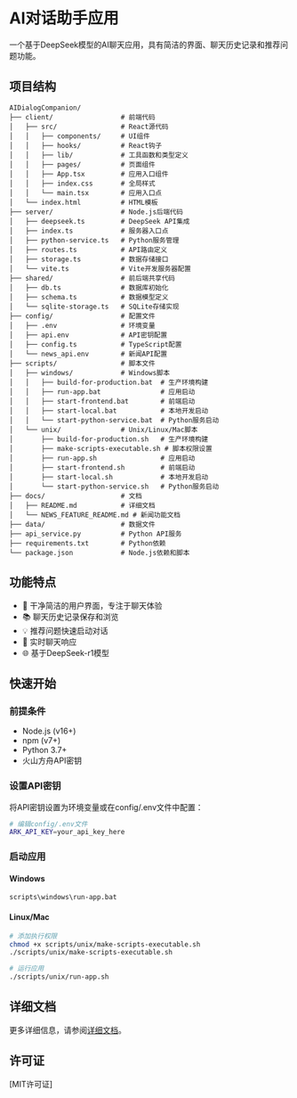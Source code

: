 # AI对话助手应用

一个基于DeepSeek模型的AI聊天应用，具有简洁的界面、聊天历史记录和推荐问题功能。

## 项目结构

```
AIDialogCompanion/
├── client/                 # 前端代码
│   ├── src/                # React源代码
│   │   ├── components/     # UI组件
│   │   ├── hooks/          # React钩子
│   │   ├── lib/            # 工具函数和类型定义
│   │   ├── pages/          # 页面组件
│   │   ├── App.tsx         # 应用入口组件
│   │   ├── index.css       # 全局样式
│   │   └── main.tsx        # 应用入口点
│   └── index.html          # HTML模板
├── server/                 # Node.js后端代码
│   ├── deepseek.ts         # DeepSeek API集成
│   ├── index.ts            # 服务器入口点
│   ├── python-service.ts   # Python服务管理
│   ├── routes.ts           # API路由定义
│   ├── storage.ts          # 数据存储接口
│   └── vite.ts             # Vite开发服务器配置
├── shared/                 # 前后端共享代码
│   ├── db.ts               # 数据库初始化
│   ├── schema.ts           # 数据模型定义
│   └── sqlite-storage.ts   # SQLite存储实现
├── config/                 # 配置文件
│   ├── .env                # 环境变量
│   ├── api.env             # API密钥配置
│   ├── config.ts           # TypeScript配置
│   └── news_api.env        # 新闻API配置
├── scripts/                # 脚本文件
│   ├── windows/            # Windows脚本
│   │   ├── build-for-production.bat  # 生产环境构建
│   │   ├── run-app.bat               # 应用启动
│   │   ├── start-frontend.bat        # 前端启动
│   │   ├── start-local.bat           # 本地开发启动
│   │   └── start-python-service.bat  # Python服务启动
│   └── unix/               # Unix/Linux/Mac脚本
│       ├── build-for-production.sh   # 生产环境构建
│       ├── make-scripts-executable.sh # 脚本权限设置
│       ├── run-app.sh                # 应用启动
│       ├── start-frontend.sh         # 前端启动
│       ├── start-local.sh            # 本地开发启动
│       └── start-python-service.sh   # Python服务启动
├── docs/                   # 文档
│   ├── README.md           # 详细文档
│   └── NEWS_FEATURE_README.md # 新闻功能文档
├── data/                   # 数据文件
├── api_service.py          # Python API服务
├── requirements.txt        # Python依赖
└── package.json            # Node.js依赖和脚本
```

## 功能特点

- 📝 干净简洁的用户界面，专注于聊天体验
- 📚 聊天历史记录保存和浏览
- 💡 推荐问题快速启动对话
- 🔄 实时聊天响应
- 🌐 基于DeepSeek-r1模型

## 快速开始

### 前提条件

- Node.js (v16+)
- npm (v7+)
- Python 3.7+
- 火山方舟API密钥

### 设置API密钥

将API密钥设置为环境变量或在config/.env文件中配置：

```bash
# 编辑config/.env文件
ARK_API_KEY=your_api_key_here
```

### 启动应用

#### Windows
```
scripts\windows\run-app.bat
```

#### Linux/Mac
```bash
# 添加执行权限
chmod +x scripts/unix/make-scripts-executable.sh
./scripts/unix/make-scripts-executable.sh

# 运行应用
./scripts/unix/run-app.sh
```

## 详细文档

更多详细信息，请参阅[详细文档](docs/README.md)。

## 许可证

[MIT许可证]
